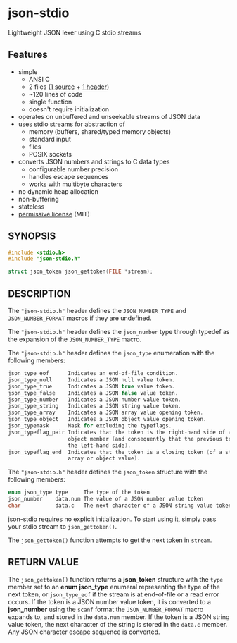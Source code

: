 # json-stdio
Lightweight JSON lexer using C stdio streams

## Features
-	simple
	-	ANSI C
	-	2 files ([1 source](json-stdio.c) + [1 header](json-stdio.h))
	-	~120 lines of code
	-	single function
	-	doesn't require initialization
-	operates on unbuffered and unseekable streams of JSON data
-	uses stdio streams for abstraction of
	-	memory (buffers, shared/typed memory objects)
	-	standard input
	-	files
	-	POSIX sockets
-	converts JSON numbers and strings to C data types
	-	configurable number precision
	-	handles escape sequences
	-	works with multibyte characters
-	no dynamic heap allocation
-	non-buffering
-	stateless
-	[permissive license](LICENSE) (MIT)

## SYNOPSIS
```C
#include <stdio.h>
#include "json-stdio.h"

struct json_token json_gettoken(FILE *stream);
```

## DESCRIPTION
The `"json-stdio.h"` header defines the `JSON_NUMBER_TYPE` and
`JSON_NUMBER_FORMAT` macros if they are undefined.

The `"json-stdio.h"` header defines the `json_number` type through typedef as
the expansion of the `JSON_NUMBER_TYPE` macro.

The `"json-stdio.h"` header defines the `json_type` enumeration with the
following members:
```C
json_type_eof      Indicates an end-of-file condition.
json_type_null     Indicates a JSON null value token.
json_type_true     Indicates a JSON true value token.
json_type_false    Indicates a JSON false value token.
json_type_number   Indicates a JSON number value token.
json_type_string   Indicates a JSON string value token.
json_type_array    Indicates a JSON array value opening token.
json_type_object   Indicates a JSON object value opening token.
json_typemask      Mask for excluding the typeflags.
json_typeflag_pair Indicates that the token is the right-hand side of a JSON
                   object member (and consequently that the previous token was
                   the left-hand side).
json_typeflag_end  Indicates that the token is a closing token (of a string,
                   array or object value).
```

The `"json-stdio.h"` header defines the `json_token` structure with the
following members:
```C
enum json_type type     The type of the token
json_number    data.num The value of a JSON number value token
char           data.c   The next character of a JSON string value token
```

json-stdio requires no explicit initialization. To start using it, simply pass
your stdio stream to `json_gettoken()`.

The `json_gettoken()` function attempts to get the next token in `stream`.

## RETURN VALUE
The `json_gettoken()` function returns a **json_token** structure with the
`type` member set to an **enum json_type** enumeral representing the type of the
next token, or `json_type_eof` if the stream is at end-of-file or a read error
occurs. If the token is a JSON number value token, it is converted to a
**json_number** using the `scanf` format the `JSON_NUMBER_FORMAT` macro expands
to, and stored in the `data.num` member. If the token is a JSON string value
token, the next character of the string is stored in the `data.c` member. Any
JSON character escape sequence is converted.
